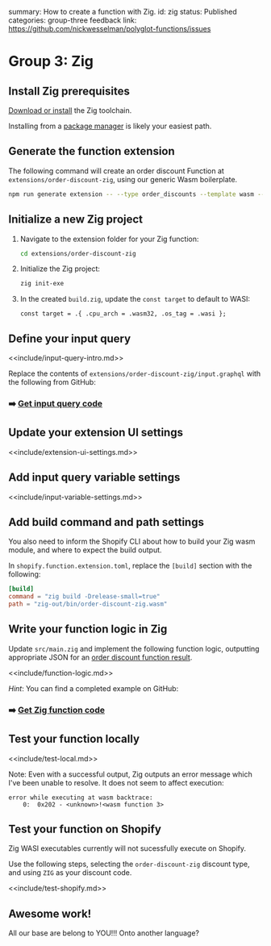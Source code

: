 summary: How to create a function with Zig.
id: zig
status: Published
categories: group-three
feedback link: https://github.com/nickwesselman/polyglot-functions/issues

# Group 3: Zig

## Install Zig prerequisites

[Download or install](https://ziglang.org/download/) the Zig toolchain.

Installing from a [package manager](https://github.com/ziglang/zig/wiki/Install-Zig-from-a-Package-Manager) is likely your easiest path.

## Generate the function extension

The following command will create an order discount Function at `extensions/order-discount-zig`, using our generic Wasm boilerplate.

```bash
npm run generate extension -- --type order_discounts --template wasm --name order-discount-zig
```

## Initialize a new Zig project

1. Navigate to the extension folder for your Zig function:

    ```bash
    cd extensions/order-discount-zig
    ```

1. Initialize the Zig project:

    ```bash
    zig init-exe
    ```

1. In the created `build.zig`, update the `const target` to default to WASI:

    ```zig
    const target = .{ .cpu_arch = .wasm32, .os_tag = .wasi };
    ```

## Define your input query

<<include/input-query-intro.md>>

Replace the contents of `extensions/order-discount-zig/input.graphql` with the following from GitHub:

### ➡️ [Get input query code](https://github.com/nickwesselman/polyglot-functions/blob/main/app/extensions/order-discount-zig/input.graphql)

## Update your extension UI settings

<<include/extension-ui-settings.md>>

## Add input query variable settings

<<include/input-variable-settings.md>>

## Add build command and path settings

You also need to inform the Shopify CLI about how to build your Zig wasm module, and where to expect the build output.

In `shopify.function.extension.toml`, replace the `[build]` section with the following:

```toml
[build]
command = "zig build -Drelease-small=true"
path = "zig-out/bin/order-discount-zig.wasm"
```

## Write your function logic in Zig

Update `src/main.zig` and implement the following function logic, outputting appropriate JSON for an [order discount function result](https://shopify.dev/docs/api/functions/reference/order-discounts/graphql/functionresult).

<<include/function-logic.md>>

_Hint_: You can find a completed example on GitHub:

### ➡️ [Get Zig function code](https://github.com/nickwesselman/polyglot-functions/tree/main/app/extensions/order-discount-zig/src)

## Test your function locally

<<include/test-local.md>>

Note: Even with a successful output, Zig outputs an error message which I've been unable to resolve. It does not seem to affect execution:

```plaintext
error while executing at wasm backtrace:
    0:  0x202 - <unknown>!<wasm function 3>
```

## Test your function on Shopify

<aside class="negative">
Zig WASI executables currently will not sucessfully execute on Shopify.
</aside>

Use the following steps, selecting the `order-discount-zig` discount type, and using `ZIG` as your discount code.

<<include/test-shopify.md>>

## Awesome work!

All our base are belong to YOU!!! Onto another language?